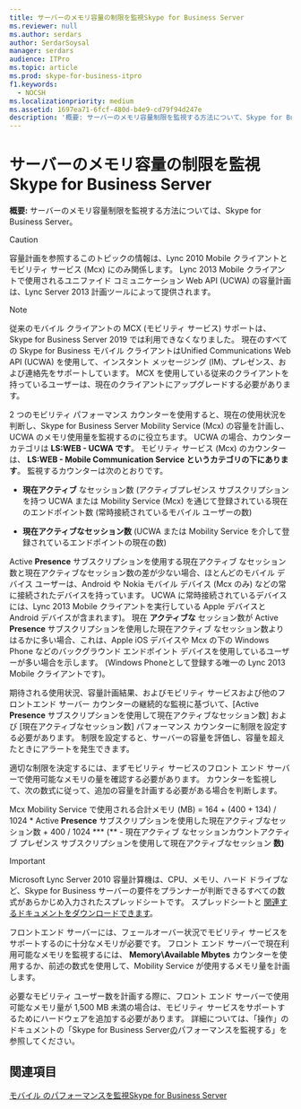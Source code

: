 ```yaml
---
title: サーバーのメモリ容量の制限を監視Skype for Business Server
ms.reviewer: null
ms.author: serdars
author: SerdarSoysal
manager: serdars
audience: ITPro
ms.topic: article
ms.prod: skype-for-business-itpro
f1.keywords:
  - NOCSH
ms.localizationpriority: medium
ms.assetid: 1697ea71-6fcf-480d-b4e9-cd79f94d247e
description: '概要: サーバーのメモリ容量制限を監視する方法について、Skype for Business Server。'
---
```


# <a name="monitor-for-server-memory-capacity-limits-in-skype-for-business-server"></a>サーバーのメモリ容量の制限を監視Skype for Business Server
 
**概要:** サーバーのメモリ容量制限を監視する方法については、Skype for Business Server。
  
> [!CAUTION]
> 容量計画を参照するこのトピックの情報は、Lync 2010 Mobile クライアントとモビリティ サービス (Mcx) にのみ関係します。 Lync 2013 Mobile クライアントで使用されるユニファイド コミュニケーション Web API (UCWA) の容量計画は、Lync Server 2013 計画ツールによって提供されます。 

> [!NOTE]
> 従来のモバイル クライアントの MCX (モビリティ サービス) サポートは、Skype for Business Server 2019 では利用できなくなりました。 現在のすべての Skype for Business モバイル クライアントはUnified Communications Web API (UCWA) を使用して、インスタント メッセージング (IM)、プレゼンス、および連絡先をサポートしています。 MCX を使用している従来のクライアントを持っているユーザーは、現在のクライアントにアップグレードする必要があります。
  
2 つのモビリティ パフォーマンス カウンターを使用すると、現在の使用状況を判断し、Skype for Business Server Mobility Service (Mcx) の容量を計画し、UCWA のメモリ使用量を監視するのに役立ちます。 UCWA の場合、カウンター カテゴリは **LS:WEB - UCWA です**。 モビリティ サービス (Mcx) のカウンターは、 **LS:WEB - Mobile Communication Service というカテゴリの下にあります**。 監視するカウンターは次のとおりです。
  
- **現在アクティブ** なセッション数 (アクティブプレゼンス サブスクリプションを持つ UCWA または Mobility Service (Mcx) を通じて登録されている現在のエンドポイント数 (常時接続されているモバイル ユーザーの数)
    
- **現在アクティブなセッション数** (UCWA または Mobility Service を介して登録されているエンドポイントの現在の数)
    
Active **Presence** サブスクリプションを使用する現在アクティブ なセッション数と現在アクティブなセッション数の差が少ない場合、ほとんどのモバイル デバイス ユーザーは、Android や Nokia モバイル デバイス (Mcx のみ) などの常に接続されたデバイスを持っています。 UCWA に常時接続されているデバイスには、Lync 2013 Mobile クライアントを実行している Apple デバイスと Android デバイスが含まれます)。 現在 **アクティブな** セッション数が Active **Presence** サブスクリプションを使用した現在アクティブ なセッション数よりはるかに多い場合、これは、Apple iOS デバイスや Mcx の下の Windows Phone などのバックグラウンド エンドポイント デバイスを使用しているユーザーが多い場合を示します。 (Windows Phoneとして登録する唯一の Lync 2013 Mobile クライアントです)。
  
期待される使用状況、容量計画結果、およびモビリティ サービスおよび他のフロントエンド サーバー カウンターの継続的な監視に基づいて、[Active **Presence** サブスクリプションを使用して現在アクティブなセッション数] および [現在アクティブなセッション数] パフォーマンス カウンターに制限を設定する必要があります。 制限を設定すると、サーバーの容量を評価し、容量を超えたときにアラートを発生できます。
  
適切な制限を決定するには、まずモビリティ サービスのフロント エンド サーバーで使用可能なメモリの量を確認する必要があります。 カウンターを監視して、次の数式に従って、追加の容量を計画する必要がある場合を判断します。
  
Mcx Mobility Service で使用される合計メモリ (MB) = 164 + (400 + 134) / 1024 * Active **Presence** サブスクリプションを使用した現在アクティブなセッション数 + 400 / 1024 *** (** - 現在アクティブ なセッションカウントアクティブ プレゼンス サブスクリプションを使用して現在アクティブなセッション **数)**
  
> [!IMPORTANT]
> Microsoft Lync Server 2010 容量計算機は、CPU、メモリ、ハード ドライブなど、Skype for Business サーバーの要件をプランナーが判断できるすべての数式があらかじめ入力されたスプレッドシートです。 スプレッドシートと [関連するドキュメントをダウンロードできます](https://go.microsoft.com/fwlink/p/?LinkID=212657)。 
  
フロントエンド サーバーには、フェールオーバー状況でモビリティ サービスをサポートするのに十分なメモリが必要です。 フロント エンド サーバーで現在利用可能なメモリを監視するには、 **Memory\Available Mbytes** カウンターを使用するか、前述の数式を使用して、Mobility Service が使用するメモリ量を計画します。
  
必要なモビリティ ユーザー数を計画する際に、フロント エンド サーバーで使用可能なメモリ量が 1,500 MB 未満の場合は、モビリティ サービスをサポートするためにハードウェアを追加する必要があります。 詳細については、「操作」のドキュメントの「Skype for Business Server[の](monitor-mobility-performance.md)パフォーマンスを監視する」を参照してください。
  
## <a name="see-also"></a>関連項目

[モバイル のパフォーマンスを監視Skype for Business Server](monitor-mobility-performance.md)
